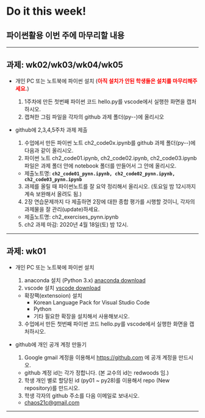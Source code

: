 # Do it this week!
## 파이썬활용 이번 주에 마무리할 내용
---

## 과제: wk02/wk03/wk04/wk05

- 개인 PC 또는 노트북에 파이썬 설치 (<font color="red">**아직 설치가 안된 학생들은 설치를 마무리해주세요.**</font>)
  1. 1주차에 만든 첫번째 파이썬 코드 hello.py를 vscode에서 실행한 화면을 캡처하시오.
  2. 캡쳐한 그림 파일을 각자의 github 과제 폴더(py--)에 올리시오
     
- github에 2,3,4,5주차 과제 제출

  1. 수업에서 만든 파이썬 노트 ch2_code0x.ipynb를 github 과제 폴더(py--)에 다음과 같이 올리시오.
  2. 파이썬 노트 ch2_code01.ipynb, ch2_code02.ipynb, ch2_code03.ipynb 파일은 과제 폴더 안에 notebook 폴더를 만들어서 그 안에 올리시오.
    - 제출노트명: **`ch2_code01_pynn.ipynb, ch2_code02_pynn.ipynb, ch2_code03_pynn.ipynb`**
  3. 과제를 올릴 때 파이썬노트를 잘 요약 정리해서 올리시오. (토요일 밤 12시까지 계속 보완해서 올려도 됨.)
  4. 2장 연습문제까지 다 제출하면 2장에 대한 종합 평가를 시행할 것이니, 각자의 과제물을 잘 관리(update)하세요.
    - 제출노트명: ch2_exercises_pynn.ipynb
  5. ch2 과제 마감: 2020년 4월 18일(토) 밤 12시.
 
---

## 과제: wk01
- 개인 PC 또는 노트북에 파이썬 설치

  1. anaconda 설치 (Python 3.x) [anaconda download](https://www.anaconda.com/distribution/)
  2. vscode 설치 [vscode download](https://code.visualstudio.com/download)
    - 확장팩(extensoion) 설치
      - Korean Language Pack for Visual Studio Code
      - Python
      - 기타 필요한 확장을 설치해서 사용해보시오.
  3. 수업에서 만든 첫번째 파이썬 코드 hello.py를 vscode에서 실행한 화면을 캡처하시오.
     
- github에 개인 공개 계정 만들기

  1. Google gmail 계정을 이용해서 https://github.com 에 공개 계정을 만드시오.
    - github 계정 id는 각가 정합니다. (본 교수의 id는 redwoods 임.)
  2. 학생 개인 별로 할당된 id (py01 ~ py28)를 이용해서 repo (New repository)를 만드시오.
  3. 학생 각자의 github 주소를 다음 이메일로 보내시오.
    - chaos21c@gmail.com

---
